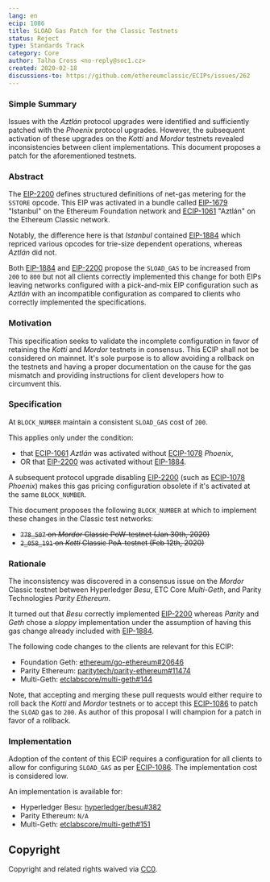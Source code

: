 ```yaml
---
lang: en
ecip: 1086
title: SLOAD Gas Patch for the Classic Testnets
status: Reject
type: Standards Track
category: Core
author: Talha Cross <no-reply@soc1.cz>
created: 2020-02-18
discussions-to: https://github.com/ethereumclassic/ECIPs/issues/262
---
```


### Simple Summary

Issues with the _Aztlán_ protocol upgrades were identified and sufficiently patched with the _Phoenix_ protocol upgrades. However, the subsequent activation of these upgrades on the _Kotti_ and _Mordor_ testnets revealed inconsistencies between client implementations. This document proposes a patch for the aforementioned testnets.

### Abstract

The [EIP-2200](https://eips.ethereum.org/EIPS/eip-2200) defines structured definitions of net-gas metering for the `SSTORE` opcode. This EIP was activated in a bundle called [EIP-1679](https://eips.ethereum.org/EIPS/eip-1679) "Istanbul" on the Ethereum Foundation network and [ECIP-1061](https://ecips.ethereumclassic.org/ECIPs/ecip-1061) "Aztlán" on the Ethereum Classic network.

Notably, the difference here is that _Istanbul_ contained [EIP-1884](https://eips.ethereum.org/EIPS/eip-1884) which repriced various opcodes for trie-size dependent operations, whereas _Aztlán_ did not.

Both [EIP-1884](https://eips.ethereum.org/EIPS/eip-1884) and [EIP-2200](https://eips.ethereum.org/EIPS/eip-2200) propose the `SLOAD_GAS` to be increased from `200` to `800` but not all clients correctly implemented this change for both EIPs leaving networks configured with a pick-and-mix EIP configuration such as _Aztlán_ with an incompatible configuration as compared to clients who correctly implemented the specifications.

### Motivation

This specification seeks to validate the incomplete configuration in favor of retaining the _Kotti_ and _Mordor_ testnets in consensus. This ECIP shall not be considered on mainnet. It's sole purpose is to allow avoiding a rollback on the testnets and having a proper documentation on the cause for the gas mismatch and providing instructions for client developers how to circumvent this.

### Specification

At `BLOCK_NUMBER` maintain a consistent `SLOAD_GAS` cost of `200`.

This applies only under the condition:
* that [ECIP-1061](https://ecips.ethereumclassic.org/ECIPs/ecip-1061) _Aztlán_ was activated without [ECIP-1078](https://ecips.ethereumclassic.org/ECIPs/ecip-1078) _Phoenix_,
* OR that [EIP-2200](https://eips.ethereum.org/EIPS/eip-2200) was activated without [EIP-1884](https://eips.ethereum.org/EIPS/eip-1884).

A subsequent protocol upgrade disabling [EIP-2200](https://eips.ethereum.org/EIPS/eip-2200) (such as [ECIP-1078](https://ecips.ethereumclassic.org/ECIPs/ecip-1078) _Phoenix_) makes this gas pricing configuration obsolete if it's activated at the same `BLOCK_NUMBER`.

This document proposes the following `BLOCK_NUMBER` at which to implement these changes in the Classic test networks:

- ~~`778_507` on _Mordor_ Classic PoW-testnet (Jan 30th, 2020)~~
- ~~`2_058_191` on _Kotti_ Classic PoA-testnet (Feb 12th, 2020)~~


### Rationale

The inconsistency was discovered in a consensus issue on the _Mordor_ Classic testnet between Hyperledger _Besu_, ETC Core _Multi-Geth_, and Parity Technologies _Parity Ethereum_.

It turned out that _Besu_ correctly implemented [EIP-2200](https://eips.ethereum.org/EIPS/eip-2200) whereas _Parity_ and _Geth_ chose a _sloppy_ implementation under the assumption of having this gas change already included with [EIP-1884](https://eips.ethereum.org/EIPS/eip-1884).

The following code changes to the clients are relevant for this ECIP:

* Foundation Geth: [ethereum/go-ethereum#20646](https://github.com/ethereum/go-ethereum/pull/20646)
* Parity Ethereum: [paritytech/parity-ethereum#11474](https://github.com/paritytech/parity-ethereum/pull/11474)
* Multi-Geth: [etclabscore/multi-geth#144](https://github.com/etclabscore/multi-geth/pull/144)

Note, that accepting and merging these pull requests would either require to roll back the _Kotti_ and _Mordor_ testnets or to accept this [ECIP-1086](https://ecips.ethereumclassic.org/ECIPs/ecip-1086) to patch the `SLOAD` gas to `200`. As author of this proposal I will champion for a patch in favor of a rollback.

### Implementation

Adoption of the content of this ECIP requires a configuration for all clients to allow for configuring `SLOAD_GAS` as per [ECIP-1086](https://ecips.ethereumclassic.org/ECIPs/ecip-1086). The implementation cost is considered low.

An implementation is available for:

* Hyperledger Besu: [hyperledger/besu#382](https://github.com/hyperledger/besu/pull/382)
* Parity Ethereum: `N/A`
* Multi-Geth: [etclabscore/multi-geth#151](https://github.com/etclabscore/multi-geth/pull/151)

## Copyright

Copyright and related rights waived via [CC0](https://creativecommons.org/publicdomain/zero/1.0/).
